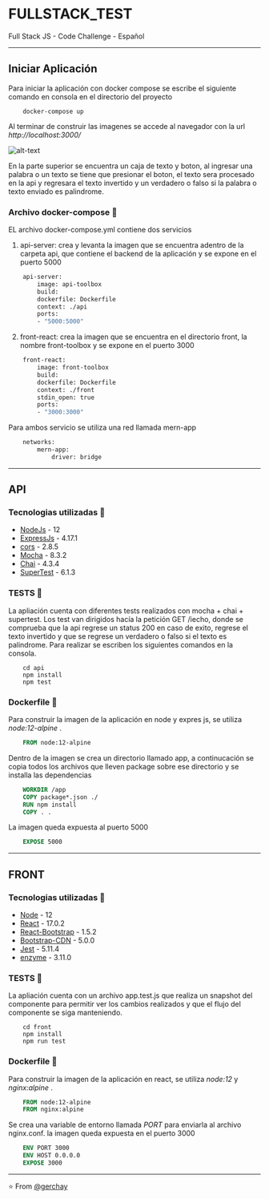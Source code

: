 # FULLSTACK_TEST

Full Stack JS - Code Challenge - Español

---

## Iniciar Aplicación

Para iniciar la aplicación con docker compose se escribe el siguiente comando en consola en el directorio del proyecto
```
    docker-compose up
```
Al terminar de construir las imagenes se accede al navegador con la url *http://localhost:3000/*

![alt-text](https://github.com/gerchay/FULLSTACK_TEST/blob/master/img/react-app.png)

En la parte superior se encuentra un caja de texto y boton, al ingresar una palabra o un texto se tiene que presionar el boton, el texto sera procesado en la api y regresara el texto invertido y un verdadero o falso si la palabra o texto enviado es palindrome.

### Archivo docker-compose 🐳

EL archivo docker-compose.yml contiene dos servicios
1. api-server: crea y levanta la imagen que se encuentra adentro de la carpeta api, que contiene el backend de la aplicación y se expone en el puerto 5000

``` Dockerfile
    api-server:
        image: api-toolbox
        build:
        dockerfile: Dockerfile 
        context: ./api
        ports: 
        - "5000:5000" 
```

2. front-react: crea la imagen que se encuentra en el directorio front, la nombre front-toolbox y se expone en el puerto 3000

``` Dockerfile
    front-react: 
        image: front-toolbox
        build: 
        dockerfile: Dockerfile
        context: ./front
        stdin_open: true
        ports: 
        - "3000:3000"
```

Para ambos servicio se utiliza una red llamada mern-app

``` Dockerfile
    networks:
        mern-app:
            driver: bridge
```

---

## API

### Tecnologias utilizadas 🚀

- [NodeJs](https://nodejs.org/en/) - 12
- [ExpressJs](https://expressjs.com/) - 4.17.1
- [cors](https://www.npmjs.com/package/cors) - 2.8.5
- [Mocha](https://mochajs.org/) - 8.3.2
- [Chai](https://www.chaijs.com/) - 4.3.4
- [SuperTest](https://github.com/visionmedia/supertest#readme) - 6.1.3

### TESTS 🧪

La apliación cuenta con diferentes tests realizados con mocha + chai + supertest. Los test van dirigidos hacía la petición GET /iecho, donde se comprueba que la api regrese un status 200 en caso de exito, regrese el texto invertido y que se regrese un verdadero o falso si el texto es palindrome. 
Para realizar se escriben los siguientes comandos en la consola.

``` 
    cd api
    npm install
    npm test
```

### Dockerfile 🐳

Para construir la imagen de la aplicación en node y expres js, se utiliza *node:12-alpine* .

``` Dockerfile
    FROM node:12-alpine
```

Dentro de la imagen se crea un directorio llamado app, a continucación se copia todos los archivos que lleven package sobre ese directorio y se installa las dependencias 

``` Dockerfile
    WORKDIR /app
    COPY package*.json ./
    RUN npm install 
    COPY . .
```

La imagen queda expuesta al puerto 5000

``` Dockerfile
    EXPOSE 5000
```

---

## FRONT

### Tecnologias utilizadas 🚀

- [Node](https://nodejs.org/en/) - 12
- [React](https://es.reactjs.org/) - 17.0.2
- [React-Bootstrap](https://react-bootstrap.github.io/) - 1.5.2
- [Bootstrap-CDN](https://getbootstrap.com/docs/5.0/getting-started/introduction/) - 5.0.0
- [Jest](https://jestjs.io/docs/getting-started) - 5.11.4
- [enzyme](https://enzymejs.github.io/enzyme/) - 3.11.0

### TESTS 🧪

La apliación cuenta con un archivo app.test.js que realiza un snapshot del componente para permitir ver los cambios realizados y que el flujo del componente se siga manteniendo.

```
    cd front
    npm install
    npm run test
```

### Dockerfile 🐳

Para construir la imagen de la aplicación en react, se utiliza *node:12* y *nginx:alpine* .

``` Dockerfile
    FROM node:12-alpine
    FROM nginx:alpine
```

Se crea una variable de entorno llamada *PORT* para enviarla al archivo nginx.conf. la imagen queda expuesta en el puerto 3000

``` Dockerfile
    ENV PORT 3000
    ENV HOST 0.0.0.0
    EXPOSE 3000
```

---

⭐️ From [@gerchay](https://github.com/gerchay)
